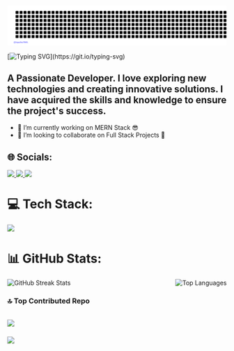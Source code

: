 <p align="center">
  <img src="sujay.svg" />
</p> 

[![Typing SVG](https://readme-typing-svg.demolab.com?font=Fira+Code&pause=1000&random=false&width=435&lines=Hi++there%F0%9F%91%8B%2C+I'm+Sujay+Dey.)](https://git.io/typing-svg)
<h2>A Passionate Developer. I love exploring new technologies and creating innovative solutions. I have acquired the skills and knowledge to ensure the project's success.</h2>

- 🔭 I’m currently working on MERN Stack 😎
- 👯 I’m looking to collaborate on Full Stack Projects 🤝
  


## 🌐 Socials:
<p align="left">
  <a href="https://instagram.com/does_not_exist.ai/" target="_blank">
    <img src="https://skillicons.dev/icons?i=instagram"/>
  </a>
   <a href="https://www.linkedin.com/in/sujay-dey-tmsl/" target="_blank">
    <img src="https://skillicons.dev/icons?i=linkedin"/>
  </a>
   <a href="https://github.com/SujayDeyTMSL/SujayDeyTMSL/" target="_blank">
    <img src="https://skillicons.dev/icons?i=github"/>
  </a>
</p>

# 💻 Tech Stack:
<p align="left">
  <a href="https://skillicons.dev/">
    <img src="https://skillicons.dev/icons?i=c,cpp,html,css,js,react,tailwind,nodejs,mongodb,python,figma,firebase,git,flutter,solidity" />
  </a>
</p>

# 📊 GitHub Stats:
<div style="display: flex; justify-content: space-between;">
    <img src="https://github-readme-streak-stats.herokuapp.com/?user=SujayDeyTMSL&theme=dark&hide_border=false" alt="GitHub Streak Stats" />
    <img src="https://github-readme-stats.vercel.app/api/top-langs/?username=SujayDeyTMSL&theme=dark&hide_border=false&include_all_commits=false&count_private=false&layout=compact" alt="Top Languages" />
</div>

### 🔝 Top Contributed Repo
![](https://github-contributor-stats.vercel.app/api?username=SujayDeyTMSL&limit=5&theme=dark&combine_all_yearly_contributions=true)
---
[![](https://visitcount.itsvg.in/api?id=SujayDeyTMSL&icon=1&color=0)](https://visitcount.itsvg.in)

<!-- Proudly created with GPRM ( https://gprm.itsvg.in ) -->
